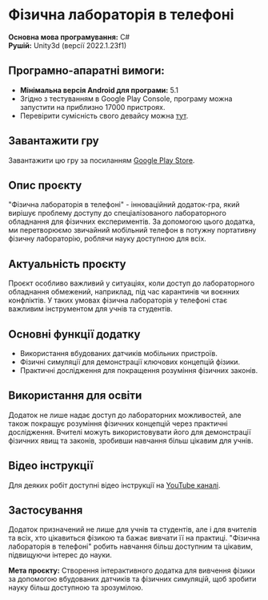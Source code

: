 # Фізична лабораторія в телефоні

**Основна мова програмування:** C#  
**Рушій:** Unity3d (версії 2022.1.23f1)

## Програмно-апаратні вимоги:

- **Мінімальна версія Android для програми:** 5.1
- Згідно з тестуванням в Google Play Console, програму можна запустити на приблизно 17000 пристроях.
- Перевірити сумісність свого девайсу можна [тут](https://yegmina.github.io/physics/devices.csv).

## Завантажити гру

Завантажити цю гру за посиланням [Google Play Store](https://play.google.com/store/apps/details?id=com.Yegmina.PhyLabPhone).

## Опис проєкту

"Фізична лабораторія в телефоні" - інноваційний додаток-гра, який вирішує проблему доступу до спеціалізованого лабораторного обладнання для фізичних експериментів. За допомогою цього додатка, ми перетворюємо звичайний мобільний телефон в потужну портативну фізичну лабораторію, роблячи науку доступною для всіх.

## Актуальність проєкту

Проєкт особливо важливий у ситуаціях, коли доступ до лабораторного обладнання обмежений, наприклад, під час карантинів чи воєнних конфліктів. У таких умовах фізична лабораторія у телефоні стає важливим інструментом для учнів та студентів.

## Основні функції додатку

- Використання вбудованих датчиків мобільних пристроїв.
- Фізичні симуляції для демонстрації ключових концепцій фізики.
- Практичні дослідження для покращення розуміння фізичних законів.

## Використання для освіти

Додаток не лише надає доступ до лабораторних можливостей, але також покращує розуміння фізичних концепцій через практичні дослідження. Вчителі можуть використовувати його для демонстрації фізичних явищ та законів, зробивши навчання більш цікавим для учнів.

## Відео інструкції

Для деяких робіт доступні відео інструкції на [YouTube каналі](https://www.youtube.com/channel/UCboaD23ldsinfPbKxjfI0ng).

## Застосування

Додаток призначений не лише для учнів та студентів, але і для вчителів та всіх, хто цікавиться фізикою та бажає вивчати її на практиці. "Фізична лабораторія в телефоні" робить навчання більш доступним та цікавим, підвищуючи інтерес до науки.

**Мета проєкту:** Створення інтерактивного додатка для вивчення фізики за допомогою вбудованих датчиків та фізичних симуляцій, щоб зробити науку більш доступною та зрозумілою.
